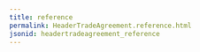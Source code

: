 ```yaml
---
title: reference
permalink: HeaderTradeAgreement.reference.html
jsonid: headertradeagreement_reference
---
```

